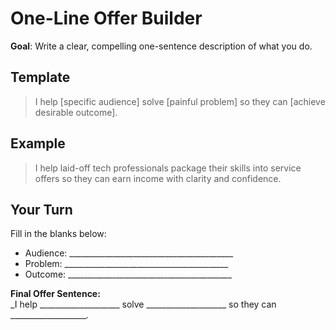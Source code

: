 # One-Line Offer Builder

**Goal**: Write a clear, compelling one-sentence description of what you do.

## Template

> I help [specific audience] solve [painful problem] so they can [achieve desirable outcome].

## Example

> I help laid-off tech professionals package their skills into service offers so they can earn income with clarity and confidence.

## Your Turn

Fill in the blanks below:

- Audience: _________________________________________
- Problem: _________________________________________
- Outcome: _________________________________________

**Final Offer Sentence:**  
_I help ____________________ solve ____________________ so they can ____________________._
